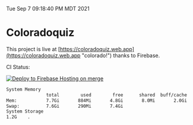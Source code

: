 Tue Sep  7 09:18:40 PM MDT 2021

# Coloradoquiz


This project is live at [https://coloradoquiz.web.app](https://coloradoquiz.web.app "colorado!") thanks to Firebase.

CI Status: 

[![Deploy to Firebase Hosting on merge](https://github.com/teamkushal/coloradoquiz/actions/workflows/firebase-hosting-merge.yml/badge.svg)](https://github.com/teamkushal/coloradoquiz/actions/workflows/firebase-hosting-merge.yml)

```bash
System Memory
               total        used        free      shared  buff/cache   available
Mem:           7.7Gi       884Mi       4.8Gi       8.0Mi       2.0Gi       6.5Gi
Swap:          7.6Gi       290Mi       7.4Gi
System Storage
1.2G	.
```
```bash
